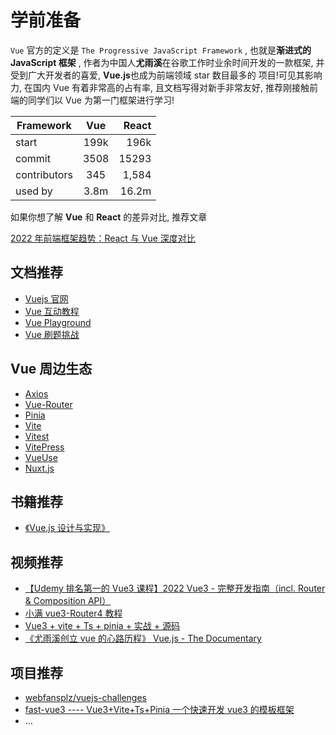 # 学前准备

`Vue` 官方的定义是 `The Progressive JavaScript Framework` , 也就是**渐进式的 JavaScript 框架** , 作者为中国人**尤雨溪**在谷歌工作时业余时间开发的一款框架, 并受到广大开发者的喜爱, **Vue.js**也成为前端领域 star 数目最多的 项目!可见其影响力, 在国内 Vue 有着非常高的占有率, 且文档写得对新手非常友好, 推荐刚接触前端的同学们以 Vue 为第一门框架进行学习!

| Framework    | Vue  | React |
| ------------ | :--: | ----: |
| start        | 199k |  196k |
| commit       | 3508 | 15293 |
| contributors | 345  | 1,584 |
| used by      | 3.8m | 16.2m |

如果你想了解 **Vue** 和 **React** 的差异对比, 推荐文章

[2022 年前端框架趋势：React 与 Vue 深度对比](https://tehub.com/a/9EksnVdFhG)

## 文档推荐

- [Vuejs 官网](https://vuejs.org/)
- [Vue 互动教程](https://vuejs.org/tutorial/#step-1)
- [Vue Playground](https://sfc.vuejs.org/)
- [Vue 刷题挑战](https://vuejs-challenges.netlify.app/)

## Vue 周边生态

- [Axios](https://axios-http.com/docs/intro)
- [Vue-Router](https://router.vuejs.org/)
- [Pinia](https://pinia.vuejs.org/)
- [Vite](https://vitejs.dev/)
- [Vitest](https://vitest.dev/)
- [VitePress](https://vitepress.vuejs.org/)
- [VueUse](https://vueuse.org/)
- [Nuxt.js](https://nuxtjs.org/)

## 书籍推荐

- [《Vue.js 设计与实现》](https://developer.mozilla.org/zh-CN/)

## 视频推荐

- [【Udemy 排名第一的 Vue3 课程】2022 Vue3 - 完整开发指南（incl. Router & Composition API）](https://www.bilibili.com/video/BV1Wr4y1n7rG/?spm_id_from=333.337.search-card.all.click)
- [小满 vue3-Router4 教程](https://www.bilibili.com/video/BV1oL411P7JX/?spm_id_from=333.337.search-card.all.click&vd_source=e9c5e2aa24951421eff7112778ab4b57)
- [Vue3 + vite + Ts + pinia + 实战 + 源码](https://www.bilibili.com/video/BV1dS4y1y7vd/?spm_id_from=333.999.0.0)
- [《尤雨溪创立 vue 的心路历程》 Vue.js - The Documentary](https://www.bilibili.com/video/BV1iE411H71U/?spm_id_from=333.337.search-card.all.click)

## 项目推荐

- [webfansplz/vuejs-challenges](https://github.com/webfansplz/vuejs-challenges)
- [fast-vue3 ---- Vue3+Vite+Ts+Pinia 一个快速开发 vue3 的模板框架](https://github.com/tobe-fe-dalao/fast-vue3)
- ...
